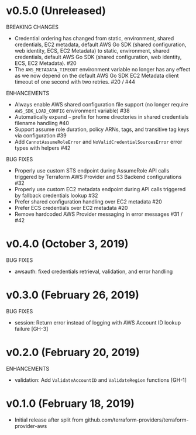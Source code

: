 # v0.5.0 (Unreleased)

BREAKING CHANGES

* Credential ordering has changed from static, environment, shared credentials, EC2 metadata, default AWS Go SDK (shared configuration, web identity, ECS, EC2 Metadata) to static, environment, shared credentials, default AWS Go SDK (shared configuration, web identity, ECS, EC2 Metadata). #20
* The `AWS_METADATA_TIMEOUT` environment variable no longer has any effect as we now depend on the default AWS Go SDK EC2 Metadata client timeout of one second with two retries. #20 / #44

ENHANCEMENTS

* Always enable AWS shared configuration file support (no longer require `AWS_SDK_LOAD_CONFIG` environment variable) #38
* Automatically expand `~` prefix for home directories in shared credentials filename handling #40
* Support assume role duration, policy ARNs, tags, and transitive tag keys via configuration #39
* Add `CannotAssumeRoleError` and `NoValidCredentialSourcesError` error types with helpers #42

BUG FIXES

* Properly use custom STS endpoint during AssumeRole API calls triggered by Terraform AWS Provider and S3 Backend configurations #32
* Properly use custom EC2 metadata endpoint during API calls triggered by fallback credentials lookup #32
* Prefer shared configuration handling over EC2 metadata #20
* Prefer ECS credentials over EC2 metadata #20
* Remove hardcoded AWS Provider messaging in error messages #31 / #42

# v0.4.0 (October 3, 2019)

BUG FIXES

* awsauth: fixed credentials retrieval, validation, and error handling

# v0.3.0 (February 26, 2019)

BUG FIXES

* session: Return error instead of logging with AWS Account ID lookup failure [GH-3]

# v0.2.0 (February 20, 2019)

ENHANCEMENTS

* validation: Add `ValidateAccountID` and `ValidateRegion` functions [GH-1]

# v0.1.0 (February 18, 2019)

* Initial release after split from github.com/terraform-providers/terraform-provider-aws
